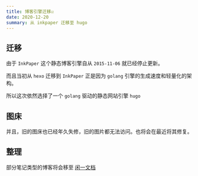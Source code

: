 ```yaml
---
title: 博客引擎迁移☑
date: 2020-12-20 
summary: 从 inkpaper 迁移至 hugo
---
```


## 迁移
由于 `InkPaper` 这个静态博客引擎自从 `2015-11-06` 就已经停止更新。

而且当初从 `hexo` 迁移到 `InkPaper` 正是因为 `golang` 引擎的生成速度和轻量化的架构。

所以这次依然选择了一个 `golang` 驱动的静态网站引擎 `hugo`

## 图床
并且，旧的图床也已经年久失修，旧的图片都无法访问。也将会在最近将其修复。

## 整理
部分笔记类型的博客将会移至 [闲一文档](https://nigh.github.com/wedoc)
